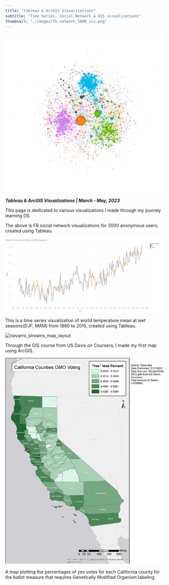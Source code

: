 ```yaml
---
title: "Tableau & ArcGIS Visualizations"
subtitle: "Time Series, Social Network & GIS visualizations"
thumbnail: "./images/fb_network_3000_viz.png"
---
```


![fb_network_3000_viz](../images/fb_network_3000_viz.png)

_**Tableau & ArcGIS Visualizations | March - May, 2023**_

This page is dedicated to various visualizations I made through my journey learning DS.

The above is FB social network visualizations for 3000 anonymous users, created using Tableau.

![World_Temperature_Mean_at_Wet_Seasons_using_Tableau](../images/World_Temperature_Mean_at_Wet_Seasons_using_Tableau.png)

This is a time series visualization of world temperature mean at wet seasons(DJF, MAM) from 1880 to 2015, created using Tableau.

![navarro_streams_map_layout](../images/navarro_streams_map_layout.png)

Through the GIS course from US Davis on Coursera, I made my first map using ArcGIS.

![gmo_electoral_politics_analysis](../images/gmo_electoral_politics_analysis.png)

A map plotting the percentages of yes votes for each California county for the ballot measure that requires Genetically Modified Organism labeling.
